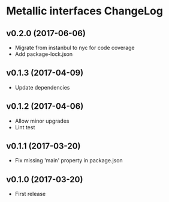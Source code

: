 # Metallic interfaces ChangeLog

## v0.2.0 (2017-06-06)

 - Migrate from instanbul to nyc for code coverage
 - Add package-lock.json


## v0.1.3 (2017-04-09)

 - Update dependencies


## v0.1.2 (2017-04-06)

 - Allow minor upgrades
 - Lint test


## v0.1.1 (2017-03-20)

 - Fix missing 'main' property in package.json


## v0.1.0 (2017-03-20)

 - First release
